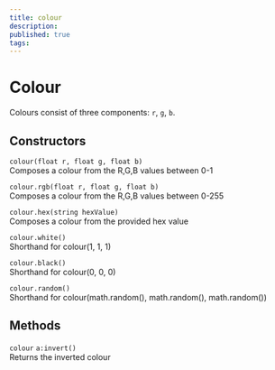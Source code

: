 ```yaml
---
title: colour
description: 
published: true
tags: 
---
```


# Colour

Colours consist of three components: `r`, `g`, `b`.

## Constructors

`colour(float r, float g, float b)`  
Composes a colour from the R,G,B values between 0-1

`colour.rgb(float r, float g, float b)`  
Composes a colour from the R,G,B values between 0-255

`colour.hex(string hexValue)`  
Composes a colour from the provided hex value

`colour.white()`  
Shorthand for colour(1, 1, 1)

`colour.black()`  
Shorthand for colour(0, 0, 0)

`colour.random()`  
Shorthand for colour(math.random(), math.random(), math.random())

## Methods

`colour` `a:invert()`  
Returns the inverted colour
